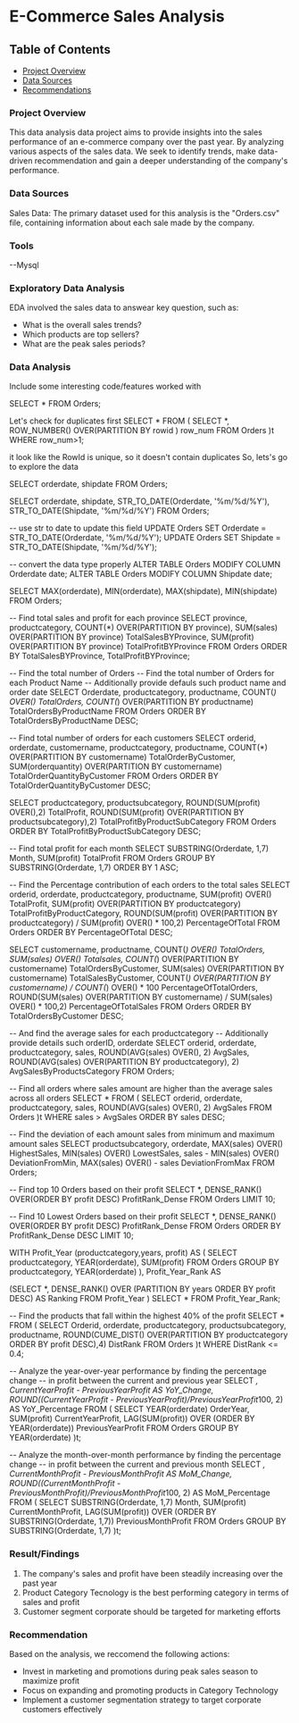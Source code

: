 # E-Commerce Sales Analysis

## Table of Contents

- [Project Overview](Project-overview)
- [Data Sources](#data-sources)
- [Recommendations](Recommendations)

### Project Overview

This data analysis data project aims to provide insights into the sales performance of
an e-commerce company over the past year. By analyzing various aspects of the sales data.
We seek to identify trends, make data-driven recommendation and gain a deeper understanding of the company's performance.

### Data Sources

Sales Data: The primary dataset used for this analysis is the "Orders.csv" file, containing information about each sale made by the company.

### Tools

--Mysql

### Exploratory Data Analysis

EDA involved the sales data to answear key question, such as:

- What is the overall sales trends?
- Which products are top sellers?
- What are the peak sales periods?

### Data Analysis

Include some interesting code/features worked with

SELECT * FROM Orders;

Let's check for duplicates first
SELECT *
FROM (
SELECT *,
	ROW_NUMBER() OVER(PARTITION BY rowid ) row_num
FROM Orders
)t WHERE row_num>1;

it look like the RowId is unique, so it doesn't contain duplicates
So, lets's go to explore the data

SELECT
	orderdate,
	shipdate
FROM Orders; 

SELECT
	orderdate,
	shipdate,
	STR_TO_DATE(Orderdate, '%m/%d/%Y'),
	STR_TO_DATE(Shipdate, '%m/%d/%Y')
FROM Orders; 

-- use str to date to update this field
UPDATE Orders
SET Orderdate = STR_TO_DATE(Orderdate, '%m/%d/%Y');
UPDATE Orders
SET Shipdate = STR_TO_DATE(Shipdate, '%m/%d/%Y'); 

-- convert the data type properly
ALTER TABLE Orders
MODIFY COLUMN Orderdate date;
ALTER TABLE Orders
MODIFY COLUMN Shipdate date;

SELECT 
	MAX(orderdate), 
	MIN(orderdate),
    MAX(shipdate), 
	MIN(shipdate)
FROM Orders; 

-- Find total sales and profit for each province
SELECT
	province,
	productcategory,
    COUNT(*) OVER(PARTITION BY province),
	SUM(sales) OVER(PARTITION BY province) TotalSalesBYProvince,
	SUM(profit) OVER(PARTITION BY province) TotalProfitBYProvince
FROM Orders
ORDER BY TotalSalesBYProvince, TotalProfitBYProvince; 

-- Find the total number of Orders
-- Find the total number of Orders for each Product Name
-- Additionally provide defauls such product name and order date
SELECT
	Orderdate,
	productcategory,
	productname,
	COUNT(*) OVER() TotalOrders,
	COUNT(*) OVER(PARTITION BY productname) TotalOrdersByProductName
FROM Orders
ORDER BY TotalOrdersByProductName DESC; 

-- Find total number of orders for each customers
SELECT
	orderid,
	orderdate,
	customername,
    productcategory,
	productname,
	COUNT(*) OVER(PARTITION BY customername) TotalOrderByCustomer,
	SUM(orderquantity) OVER(PARTITION BY customername) TotalOrderQuantityByCustomer
FROM Orders
ORDER BY TotalOrderQuantityByCustomer DESC;

SELECT
	productcategory,
    productsubcategory,
	ROUND(SUM(profit) OVER(),2) TotalProfit,
	ROUND(SUM(profit) OVER(PARTITION BY productsubcategory),2) TotalProfitByProductSubCategory
FROM Orders
ORDER BY TotalProfitByProductSubCategory DESC;

-- Find total profit for each month
SELECT
	SUBSTRING(Orderdate, 1,7) Month, 
	SUM(profit) TotalProfit
FROM Orders
GROUP BY SUBSTRING(Orderdate, 1,7)
ORDER BY 1 ASC;

-- Find the Percentage contribution of each orders to the total sales
SELECT
	orderid,
    orderdate,
	productcategory,
	productname,
    SUM(profit) OVER() TotalProfit,
	SUM(profit) OVER(PARTITION BY productcategory) TotalProfitByProductCategory,
	ROUND(SUM(profit) OVER(PARTITION BY productcategory) / SUM(profit) OVER() * 100,2) PercentageOfTotal
FROM Orders
ORDER BY PercentageOfTotal DESC;

SELECT
	customername,
	productname,
	COUNT(*) OVER() TotalOrders,
	SUM(sales) OVER() Totalsales,
	COUNT(*) OVER(PARTITION BY customername) TotalOrdersByCustomer,
	SUM(sales) OVER(PARTITION BY customername) TotalSalesByCustomer,
	COUNT(*) OVER(PARTITION BY customername) / COUNT(*) OVER() * 100 PercentageOfTotalOrders,
	ROUND(SUM(sales) OVER(PARTITION BY customername) / SUM(sales) OVER() * 100,2) PercentageOfTotalSales
FROM Orders
ORDER BY TotalOrdersByCustomer DESC;

-- And find the average sales for each productcategory
-- Additionally provide details such orderID, orderdate
SELECT
	orderid,
	orderdate,
    productcategory,
	sales,
	ROUND(AVG(sales) OVER(), 2) AvgSales,
	ROUND(AVG(sales) OVER(PARTITION BY productcategory), 2) AvgSalesByProductsCategory
FROM Orders;

-- Find all orders where sales amount are higher than the average sales across all orders
SELECT
*
FROM (
SELECT
	orderid,
	orderdate,
    productcategory,
    sales,
	ROUND(AVG(sales) OVER(), 2) AvgSales
FROM Orders
)t 
WHERE sales > AvgSales
ORDER BY sales DESC;

-- Find the deviation of each amount sales from minimum and maximum amount sales
SELECT
	productsubcategory,
	orderdate,
	MAX(sales) OVER() HighestSales,
	MIN(sales) OVER() LowestSales,
	sales - MIN(sales) OVER() DeviationFromMin,
	MAX(sales) OVER() - sales DeviationFromMax
FROM Orders;

-- Find top 10 Orders based on their profit 
SELECT
	*,
	DENSE_RANK() OVER(ORDER BY profit DESC) ProfitRank_Dense
FROM Orders
LIMIT 10;

-- Find 10 Lowest Orders based on their profit 
SELECT
	*,
	DENSE_RANK() OVER(ORDER BY profit DESC) ProfitRank_Dense
FROM Orders
ORDER BY ProfitRank_Dense DESC
LIMIT 10;

WITH Profit_Year (productcategory,years, profit) AS
(
SELECT 
	productcategory, 
	YEAR(orderdate), 
	SUM(profit)
FROM Orders
GROUP BY productcategory, YEAR(orderdate)
), Profit_Year_Rank AS

(SELECT *, 
	DENSE_RANK() OVER (PARTITION BY years ORDER BY profit DESC) AS Ranking
FROM Profit_Year
)
SELECT * FROM Profit_Year_Rank;

-- Find the products that fall within the highest 40% of the profit
SELECT
*
FROM (
SELECT
	Orderid,
	orderdate,
	productcategory,
    productsubcategory,
    productname,
	ROUND(CUME_DIST() OVER(PARTITION BY productcategory ORDER BY profit DESC),4) DistRank
FROM Orders
)t WHERE DistRank <= 0.4;

-- Analyze the year-over-year performance by finding the percentage change
-- in profit between the current and previous year
SELECT
*,
CurrentYearProfit - PreviousYearProfit AS YoY_Change,
ROUND((CurrentYearProfit - PreviousYearProfit)/PreviousYearProfit*100, 2) AS YoY_Percentage
FROM (
SELECT
	YEAR(orderdate) OrderYear,
	SUM(profit) CurrentYearProfit,
    LAG(SUM(profit)) OVER (ORDER BY YEAR(orderdate)) PreviousYearProfit
FROM Orders
GROUP BY
	YEAR(orderdate)
    )t;

-- Analyze the month-over-month performance by finding the percentage change
-- in profit between the current and previous month
SELECT
*,
CurrentMonthProfit - PreviousMonthProfit AS MoM_Change,
ROUND((CurrentMonthProfit - PreviousMonthProfit)/PreviousMonthProfit*100, 2) AS MoM_Percentage
FROM (
SELECT
	SUBSTRING(Orderdate, 1,7) Month, 
    SUM(profit) CurrentMonthProfit,
    LAG(SUM(profit)) OVER (ORDER BY SUBSTRING(Orderdate, 1,7)) PreviousMonthProfit
FROM Orders
GROUP BY SUBSTRING(Orderdate, 1,7)
)t;

### Result/Findings

1. The company's sales and profit have been steadily increasing over the past year
2.  Product Category Tecnology is the best performing category in terms of sales and profit
3.  Customer segment corporate should be targeted for marketing efforts

### Recommendation

Based on the analysis, we reccomend the following actions:
- Invest in marketing and promotions during peak sales season to maximize profit
- Focus on expanding and promoting products in Category Technology
- Implement a customer segmentation strategy to target corporate customers effectively









